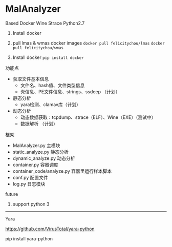# MalAnalyzer

Based Docker Wine Strace Python2.7

1. Install docker

2. pull lmas & wmas docker images
   ```docker pull felicitychou/lmas```
   ```docker pull felicitychou/wmas```

3. Install docker
   ```pip install docker```


功能点
- 获取文件基本信息
   - 文件名、hash值、文件类型信息
   - 壳信息、PE文件信息、strings、ssdeep （计划）
- 静态分析
   - yara检测、clamav库（计划）
- 动态分析
   - 动态数据获取：tcpdump、strace（ELF）、Wine（EXE）（测试中）
   - 数据解析 （计划）


框架

- MalAnalyzer.py 主模块
- static_analyze.py 静态分析
- dynamic_analyze.py 动态分析
- container.py 容器调度
- container_code/analyze.py 容器里运行样本脚本
- conf.py 配置文件 
- log.py 日志模块



future
1. support python 3



---

Yara

https://github.com/VirusTotal/yara-python

pip install yara-python

